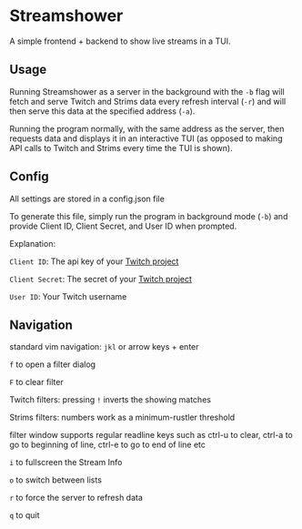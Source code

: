 # Streamshower

A simple frontend + backend to show live streams in a TUI.

## Usage
Running Streamshower as a server in the background with the `-b` flag will fetch
and serve Twitch and Strims data every refresh interval (`-r`) and will then
serve this data at the specified address (`-a`).

Running the program normally, with the same address as the server, then requests
data and displays it in an interactive TUI (as opposed to making API calls to
Twitch and Strims every time the TUI is shown).


## Config
All settings are stored in a config.json file

To generate this file, simply run the program in background mode (`-b`)  and
provide Client ID, Client Secret, and User ID when prompted.

Explanation:

`Client ID`: The api key of your [Twitch project](dev.twitch.tv)

`Client Secret`: The secret of your [Twitch project](dev.twitch.tv)

`User ID`: Your Twitch username

## Navigation
standard vim navigation: `jkl` or arrow keys + enter

`f` to open a filter dialog

`F` to clear filter

Twitch filters: pressing `!` inverts the showing matches

Strims filters: numbers work as a minimum-rustler threshold

filter window supports regular readline keys such as ctrl-u to clear, ctrl-a to
go to beginning of line, ctrl-e to go to end of line etc

`i` to fullscreen the Stream Info

`o` to switch between lists

`r` to force the server to refresh data

`q` to quit
